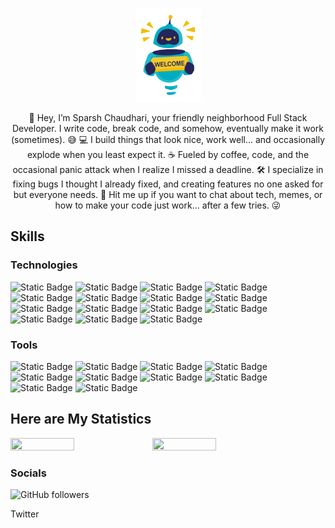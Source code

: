 
<p align="center">
  <img src="media/welcome.gif" height="150">
</p>

<p align="center" width="100%">
  👋 Hey, I’m Sparsh Chaudhari, your friendly neighborhood Full Stack Developer. I write code, break code, and somehow, eventually make it work (sometimes). 😅
  💻 I build things that look nice, work well... and occasionally explode when you least expect it.
  ☕ Fueled by coffee, code, and the occasional panic attack when I realize I missed a deadline.
  🛠️ I specialize in fixing bugs I thought I already fixed, and creating features no one asked for but everyone needs.
  💬 Hit me up if you want to chat about tech, memes, or how to make your code just work... after a few tries. 😜
</p>


 
## Skills

### Technologies
![Static Badge](https://img.shields.io/badge/HTML-%23E34F26?logo=html5&logoColor=black&labelColor=%23E34F26&color=black)
![Static Badge](https://img.shields.io/badge/CSS-%23663399?logo=css&logoColor=black&labelColor=%23663399&color=black)
![Static Badge](https://img.shields.io/badge/JavaScript-%23F7DF1E?logo=JavaScript&logoColor=black&labelColor=%23F7DF1E&color=black)
![Static Badge](https://img.shields.io/badge/Bootstrap-%237952B3?logo=bootstrap&logoColor=black&labelColor=%237952B3&color=black)
![Static Badge](https://img.shields.io/badge/Spring%20Boot-%236DB33F?logo=Spring%20Boot&logoColor=black&labelColor=%236DB33F&color=black)
![Static Badge](https://img.shields.io/badge/JUnit-%2325A162?logo=JUNIT5&logoColor=black&labelColor=%2325A162&color=black)
![Static Badge](https://img.shields.io/badge/Spring%20MVC-%236DB33F?logo=Spring&logoColor=black&labelColor=%236DB33F&color=black)
![Static Badge](https://img.shields.io/badge/MySQL-%234479A1?logo=MySQL&logoColor=black&labelColor=%234479A1&color=black)
![Static Badge](https://img.shields.io/badge/REST%20API-%20%234287f5?logo=pcgamingwiki&logoColor=black&labelColor=%20%234287f5&color=black)
![Static Badge](https://img.shields.io/badge/Redux-%23764ABC?logo=redux&logoColor=black&labelColor=%23764ABC&color=black)
![Static Badge](https://img.shields.io/badge/Webpack-%238DD6F9?logo=webpack&logoColor=black&labelColor=%238DD6F9&color=black)
![Static Badge](https://img.shields.io/badge/React-%2361DAFB?logo=react&logoColor=black&labelColor=%2361DAFB&color=black)
![Static Badge](https://img.shields.io/badge/Spring%20Security-%236DB33F?logo=Spring%20Security&logoColor=black&labelColor=%236DB33F&color=black)
![Static Badge](https://img.shields.io/badge/Spring-%236DB33F?logo=Spring&logoColor=black&labelColor=%236DB33F&color=black)
![Static Badge](https://img.shields.io/badge/Spring%20Data%20JPA-%236DB33F?logo=Spring&logoColor=black&labelColor=%236DB33F&color=black)

### Tools
![Static Badge](https://img.shields.io/badge/OpenAI-%23412991?logo=OpenAI&logoColor=black&labelColor=%23412991&color=black)
![Static Badge](https://img.shields.io/badge/Gemini-%238E75B2?logo=Google%20Gemini&logoColor=black&labelColor=%238E75B2&color=black)
![Static Badge](https://img.shields.io/badge/Github%20Copilot-black?logo=Github%20Copilot&logoColor=white&labelColor=grey&color=black)
![Static Badge](https://img.shields.io/badge/Web3-%23F16822?logo=web3.js&logoColor=black&labelColor=%23F16822&color=black)
![Static Badge](https://img.shields.io/badge/Docker-%232496ED?logo=Docker&logoColor=black&labelColor=%232496ED&color=black)
![Static Badge](https://img.shields.io/badge/Kubernetes-%23326CE5?logo=Kubernetes&logoColor=black&labelColor=%23326CE5&color=black)
![Static Badge](https://img.shields.io/badge/PWA-%235A0FC8?logo=PWA&logoColor=black&labelColor=%235A0FC8&color=black)
![Static Badge](https://img.shields.io/badge/CI%2FCD-%230DBD8B?logo=elegoo&logoColor=black&labelColor=%230DBD8B&color=black)
![Static Badge](https://img.shields.io/badge/DevOps-%2320A6C9?logo=apachesuperset&logoColor=black&labelColor=%2320A6C9&color=black)
![Static Badge](https://img.shields.io/badge/BLOCKCHAIN-%23F0B90B?logo=bnbchain&logoColor=black&labelColor=%23F0B90B&color=black)


## Here are My Statistics 


<img src="https://github-readme-stats.vercel.app/api?username=sparshchaudhari&show_icons=true&theme=radical" height="40%" width="45%" align="left">

 
  
  <img src="https://github-readme-stats.vercel.app/api/top-langs/?username=anuraghazra&hide_progress=true" height="40%" width="45%">
    
  
  
  
  




### Socials
![GitHub followers](https://img.shields.io/github/followers/sparshchaudhari)

Twitter
